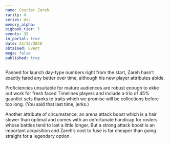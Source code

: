 ```yaml
---
name: Courier Zareh
rarity: 4
series: dsc
memory_alpha:
bigbook_tier: 5
events: 35
in_portal: true
date: 23/12/2020
obtained: Event
mega: false
published: true
---
```


Panned for launch day-type numbers right from the start, Zareh hasn’t exactly fared any better over time, although his new player attributes abide.

Proficiencies unsuitable for mature audiences are robust enough to ekke out work for fresh faced Timelines players and include a trio of 45% gauntlet sets thanks to traits which we promise will be collections before too long. (You said that last time, jerks.)

Another attribute of circumstance; an arena attack boost which is a hair slower than optimal and comes with an unfortunate handicap for rosters whose battles tend to last a little longer. But a strong attack boost is an important acquisition and Zareh’s cost to fuse is far cheaper than going straight for a legendary option.
